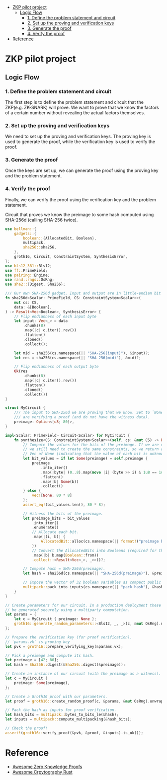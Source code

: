 - [ZKP pilot project](#zkp-pilot-project)
  - [Logic Flow](#logic-flow)
    - [1. Define the problem statement and circuit](#1-define-the-problem-statement-and-circuit)
    - [2. Set up the proving and verification keys](#2-set-up-the-proving-and-verification-keys)
    - [3. Generate the proof](#3-generate-the-proof)
    - [4. Verify the proof](#4-verify-the-proof)
- [Reference](#reference)


# ZKP pilot project

## Logic Flow

### 1. Define the problem statement and circuit

The first step is to define the problem statement and circuit that the ZKP(e.g. ZK-SNARK) will prove. We want to prove that we know the factors of a certain number without revealing the actual factors themselves.

### 2. Set up the proving and verification keys
We need to set up the proving and verification keys. The proving key is used to generate the proof, while the verification key is used to verify the proof.

### 3. Generate the proof
Once the keys are set up, we can generate the proof using the proving key and the problem statement.

### 4. Verify the proof
Finally, we can verify the proof using the verification key and the problem statement.

Circuit that proves we know the preimage to some hash computed using SHA-256d (calling SHA-256 twice).
```rust
use bellman::{
    gadgets::{
        boolean::{AllocatedBit, Boolean},
        multipack,
        sha256::sha256,
    },
    groth16, Circuit, ConstraintSystem, SynthesisError,
};
use bls12_381::Bls12;
use ff::PrimeField;
use pairing::Engine;
use rand::rngs::OsRng;
use sha2::{Digest, Sha256};

/// Our own SHA-256d gadget. Input and output are in little-endian bit order.
fn sha256d<Scalar: PrimeField, CS: ConstraintSystem<Scalar>>(
    mut cs: CS,
    data: &[Boolean],
) -> Result<Vec<Boolean>, SynthesisError> {
    // Flip endianness of each input byte
    let input: Vec<_> = data
        .chunks(8)
        .map(|c| c.iter().rev())
        .flatten()
        .cloned()
        .collect();

    let mid = sha256(cs.namespace(|| "SHA-256(input)"), &input)?;
    let res = sha256(cs.namespace(|| "SHA-256(mid)"), &mid)?;

    // Flip endianness of each output byte
    Ok(res
        .chunks(8)
        .map(|c| c.iter().rev())
        .flatten()
        .cloned()
        .collect())
}

struct MyCircuit {
    /// The input to SHA-256d we are proving that we know. Set to `None` when we
    /// are verifying a proof (and do not have the witness data).
    preimage: Option<[u8; 80]>,
}

impl<Scalar: PrimeField> Circuit<Scalar> for MyCircuit {
    fn synthesize<CS: ConstraintSystem<Scalar>>(self, cs: &mut CS) -> Result<(), SynthesisError> {
        // Compute the values for the bits of the preimage. If we are verifying a proof,
        // we still need to create the same constraints, so we return an equivalent-size
        // Vec of None (indicating that the value of each bit is unknown).
        let bit_values = if let Some(preimage) = self.preimage {
            preimage
                .into_iter()
                .map(|byte| (0..8).map(move |i| (byte >> i) & 1u8 == 1u8))
                .flatten()
                .map(|b| Some(b))
                .collect()
        } else {
            vec![None; 80 * 8]
        };
        assert_eq!(bit_values.len(), 80 * 8);

        // Witness the bits of the preimage.
        let preimage_bits = bit_values
            .into_iter()
            .enumerate()
            // Allocate each bit.
            .map(|(i, b)| {
                AllocatedBit::alloc(cs.namespace(|| format!("preimage bit {}", i)), b)
            })
            // Convert the AllocatedBits into Booleans (required for the sha256 gadget).
            .map(|b| b.map(Boolean::from))
            .collect::<Result<Vec<_>, _>>()?;

        // Compute hash = SHA-256d(preimage).
        let hash = sha256d(cs.namespace(|| "SHA-256d(preimage)"), &preimage_bits)?;

        // Expose the vector of 32 boolean variables as compact public inputs.
        multipack::pack_into_inputs(cs.namespace(|| "pack hash"), &hash)
    }
}

// Create parameters for our circuit. In a production deployment these would
// be generated securely using a multiparty computation.
let params = {
    let c = MyCircuit { preimage: None };
    groth16::generate_random_parameters::<Bls12, _, _>(c, &mut OsRng).unwrap()
};

// Prepare the verification key (for proof verification).
// `params.vk` is proving key
let pvk = groth16::prepare_verifying_key(&params.vk);  

// Pick a preimage and compute its hash.
let preimage = [42; 80];
let hash = Sha256::digest(&Sha256::digest(&preimage));

// Create an instance of our circuit (with the preimage as a witness).
let c = MyCircuit {
    preimage: Some(preimage),
};

// Create a Groth16 proof with our parameters.
let proof = groth16::create_random_proof(c, &params, &mut OsRng).unwrap();

// Pack the hash as inputs for proof verification.
let hash_bits = multipack::bytes_to_bits_le(&hash);
let inputs = multipack::compute_multipacking(&hash_bits);

// Check the proof!
assert!(groth16::verify_proof(&pvk, &proof, &inputs).is_ok());

```

# Reference
* [Awesome Zero Knowledge Proofs](https://github.com/matter-labs/awesome-zero-knowledge-proofs)
* [Awesome Crpytography Rust](https://github.com/rust-cc/awesome-cryptography-rust)
